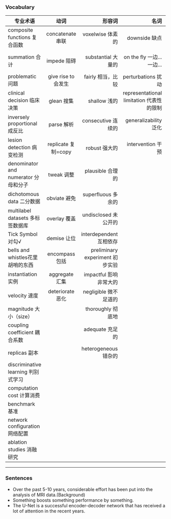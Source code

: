 ### Vocabulary
专业术语|动词|形容词|名词|介词
--|:--:|--:|--:|--:
composite functions 复合函数|concatenate 串联|voxelwise 体素的|downside 缺点|with respect to 关于
summation 合计|impede 阻碍|substantial 大量的|on the fly 一边... 一边...|from ...perspecitve 从某角度看
problematic 问题|give rise to 会发生|fairly 相当，比较|perturbations 扰动|correspond to 相当于
clinical decision 临床决策|glean 搜集|shallow 浅的|representational limitation 代表性的限制|in part 部分
inversely proportional 成反比|parse 解析|consecutive 连续的|generalizability 泛化|herein this work 在本工作
lesion detection 病变检测|replicate 复制=copy|robust 强大的|intervention 干预|are dedicated to 致力于
denominator and numerator 分母和分子|tweak 调整|plausible 合理的||
dichotomous data 二分数据|obviate 避免|superfluous 多余的||
multilabel datasets 多标签数据库|overlay 覆盖|undisclosed 未公开的||
Tick Symbol 对勾√|demise 让位|interdependent 互相依存||
bells and whistles花里胡哨的东西|encompass 包括|preliminary experiment 初步实验||
instantiation 实例|aggregate 汇集|impactful 影响非常大的||
velocity 速度|deteriorate 恶化|negligible 微不足道的||
magnitude 大小（size）||thoroughly 彻底地||
coupling coefficient 耦合系数||adequate 充足的||
replicas 副本||heterogeneous 错杂的||
discriminative learning 判别式学习||||
computation cost 计算消费||||
benchmark 基准||||
network configuration 网络配置||||
ablation studies 消融研究||||
----
### Sentences
+ Over the past 5-10 years, considerable effort has been put into the analysis of MRI data.(Background)
+ Something boosts something performance by something.
+ The U-Net is a successful encoder-decoder network that has received a lot of attention in the recent years.
